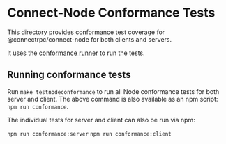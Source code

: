 # Connect-Node Conformance Tests

This directory provides conformance test coverage for @connectrpc/connect-node for both clients and servers. 

It uses the [conformance runner](https://github.com/connectrpc/conformance/releases) to run the tests.

## Running conformance tests

Run `make testnodeconformance` to run all Node conformance tests for both server and client. 
The above command is also available as an npm script: `npm run conformance`.

The individual tests for server and client can also be run via npm:

`npm run conformance:server`
`npm run conformance:client`
